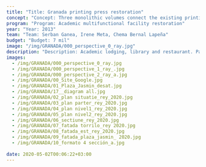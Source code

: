 ```yaml
---
title: "Title: Granada printing press restoration"
concept: "Concept: Three monolithic volumes connect the existing printing press monument with Jasmin square of Granada"
program: "Program: Academic multifunctional facility restoration"
year: "Year: 2013"
team: "Team: Serban Ganea, Irene Meta, Chema Bernal Lapeña"
budget: "Budget: 7 mil"
image: "/img/GRANADA/000_perspective_0_ray.jpg"
description: "Description: Academic lodging, library and restaurant. Part of the Granada Architecture restoration courses, the proposal connects and expands the former printing press into a multifunctional facility."
images:
  - /img/GRANADA/000_perspective_0_ray.jpg
  - /img/GRANADA/000_perspective_1_ray_.jpg
  - /img/GRANADA/000_perspective_2_ray_a.jpg
  - /img/GRANADA/00_Site_Google.jpg
  - /img/GRANADA/01_Plaza_Jasmin_desat.jpg
  - /img/GRANADA/17__diagram all.jpg
  - /img/GRANADA/02_plan situatie_rey_2020.jpg
  - /img/GRANADA/03_plan parter_rey_2020.jpg
  - /img/GRANADA/04_plan nivel1_rey_2020.jpg
  - /img/GRANADA/05_plan nivel2_rey_2020.jpg
  - /img/GRANADA/06_sectiune_rey_2020.jpg
  - /img/GRANADA/07_fatada torrilo_rey 2020.jpg
  - /img/GRANADA/08_fatada_est_rey_2020.jpg
  - /img/GRANADA/09_fatada_plaza_jasmin_ 2020.jpg
  - /img/GRANADA/10_formato 4 sección_a.jpg
 
date: 2020-05-02T00:06:22+03:00
---
```

